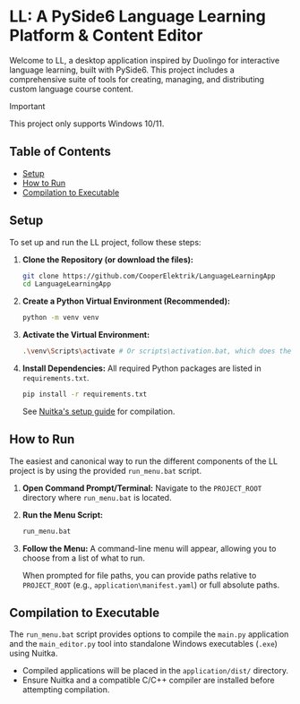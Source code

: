# LL: A PySide6 Language Learning Platform & Content Editor

Welcome to LL, a desktop application inspired by Duolingo for interactive language learning, built with PySide6. This project includes a comprehensive suite of tools for creating, managing, and distributing custom language course content.

>[!IMPORTANT]
>This project only supports Windows 10/11.

## Table of Contents

- [Setup](#setup)
- [How to Run](#how-to-run)
- [Compilation to Executable](#compilation-to-executable)

## Setup

To set up and run the LL project, follow these steps:

1.  **Clone the Repository (or download the files):**
    ```bash
    git clone https://github.com/CooperElektrik/LanguageLearningApp
    cd LanguageLearningApp
    ```

2.  **Create a Python Virtual Environment (Recommended):**
    ```bash
    python -m venv venv
    ```

3.  **Activate the Virtual Environment:**
    ```bash
    .\venv\Scripts\activate # Or scripts\activation.bat, which does the same thing
    ```

4.  **Install Dependencies:**
    All required Python packages are listed in `requirements.txt`.
    ```bash
    pip install -r requirements.txt
    ```
    See [Nuitka's setup guide](https://nuitka.net/user-documentation/tutorial-setup-and-build.html) for compilation.

## How to Run

The easiest and canonical way to run the different components of the LL project is by using the provided `run_menu.bat` script.

1.  **Open Command Prompt/Terminal:** Navigate to the `PROJECT_ROOT` directory where `run_menu.bat` is located.
2.  **Run the Menu Script:**
    ```bash
    run_menu.bat
    ```
3.  **Follow the Menu:** A command-line menu will appear, allowing you to choose from a list of what to run.

    When prompted for file paths, you can provide paths relative to `PROJECT_ROOT` (e.g., `application\manifest.yaml`) or full absolute paths.

## Compilation to Executable

The `run_menu.bat` script provides options to compile the `main.py` application and the `main_editor.py` tool into standalone Windows executables (`.exe`) using Nuitka.

-   Compiled applications will be placed in the `application/dist/` directory.
-   Ensure Nuitka and a compatible C/C++ compiler are installed before attempting compilation.